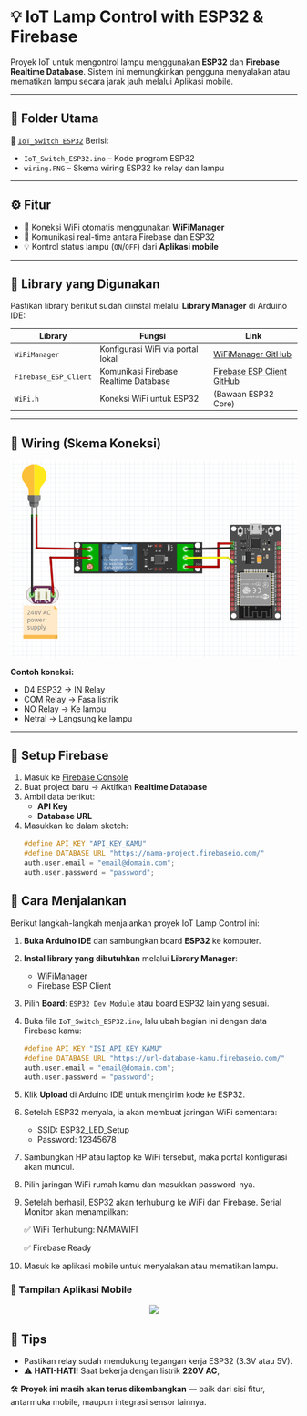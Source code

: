 # 💡 IoT Lamp Control with ESP32 & Firebase

Proyek IoT untuk mengontrol lampu menggunakan **ESP32** dan **Firebase Realtime Database**. Sistem ini memungkinkan pengguna menyalakan atau mematikan lampu secara jarak jauh melalui Aplikasi mobile.

---

## 📁 Folder Utama

📂 [`IoT_Switch ESP32`](https://github.com/Adhe110/IoT_Switch/tree/main/IoT_Switch%20ESP32) Berisi:
- `IoT_Switch_ESP32.ino` – Kode program ESP32
- `wiring.PNG` – Skema wiring ESP32 ke relay dan lampu

---

## ⚙️ Fitur

- 🔌 Koneksi WiFi otomatis menggunakan **WiFiManager**
- 🔄 Komunikasi real-time antara Firebase dan ESP32
- 💡 Kontrol status lampu (`ON`/`OFF`) dari **Aplikasi mobile**

---

## 🔧 Library yang Digunakan

Pastikan library berikut sudah diinstal melalui **Library Manager** di Arduino IDE:

| Library | Fungsi | Link |
|--------|--------|------|
| `WiFiManager` | Konfigurasi WiFi via portal lokal | [WiFiManager GitHub](https://github.com/tzapu/WiFiManager) |
| `Firebase_ESP_Client` | Komunikasi Firebase Realtime Database | [Firebase ESP Client GitHub](https://github.com/mobizt/Firebase-ESP-Client) |
| `WiFi.h` | Koneksi WiFi untuk ESP32 | (Bawaan ESP32 Core) |

---

## 🔌 Wiring (Skema Koneksi)

![Wiring ESP32 ke Relay dan Lampu](https://raw.githubusercontent.com/Adhe110/IoT_Switch/main/IoT_Switch%20ESP32/wiring.PNG)

**Contoh koneksi:**
- D4 ESP32 → IN Relay  
- COM Relay → Fasa listrik  
- NO Relay → Ke lampu  
- Netral → Langsung ke lampu

---

## 🔧 Setup Firebase

1. Masuk ke [Firebase Console](https://console.firebase.google.com/)
2. Buat project baru → Aktifkan **Realtime Database**
3. Ambil data berikut:
   - **API Key**
   - **Database URL**
4. Masukkan ke dalam sketch:
   ```cpp
   #define API_KEY "API_KEY_KAMU"
   #define DATABASE_URL "https://nama-project.firebaseio.com/"
   auth.user.email = "email@domain.com";
   auth.user.password = "password";

## 🧪 Cara Menjalankan

Berikut langkah-langkah menjalankan proyek IoT Lamp Control ini:

1. **Buka Arduino IDE** dan sambungkan board **ESP32** ke komputer.
2. **Instal library yang dibutuhkan** melalui **Library Manager**:
   - WiFiManager
   - Firebase ESP Client
3. Pilih **Board**: `ESP32 Dev Module` atau board ESP32 lain yang sesuai.
4. Buka file `IoT_Switch_ESP32.ino`, lalu ubah bagian ini dengan data Firebase kamu:

   ```cpp
   #define API_KEY "ISI_API_KEY_KAMU"
   #define DATABASE_URL "https://url-database-kamu.firebaseio.com/"
   auth.user.email = "email@domain.com";
   auth.user.password = "password";

5. Klik **Upload** di Arduino IDE untuk mengirim kode ke ESP32.
6. Setelah ESP32 menyala, ia akan membuat jaringan WiFi sementara:
   - SSID: ESP32_LED_Setup
   - Password: 12345678
7. Sambungkan HP atau laptop ke WiFi tersebut, maka portal konfigurasi akan muncul.
8. Pilih jaringan WiFi rumah kamu dan masukkan password-nya.
9. Setelah berhasil, ESP32 akan terhubung ke WiFi dan Firebase. Serial Monitor akan menampilkan:
   
   ✅ WiFi Terhubung: NAMAWIFI
   
   ✅ Firebase Ready

11. Masuk ke aplikasi mobile untuk menyalakan atau mematikan lampu.

### 📱 Tampilan Aplikasi Mobile
<div align="center">
<img src="https://i.ibb.co/JMhCjC3/Whats-App-Image-2025-07-08-at-03-04-11-2.jpg" width="200">
</div>

## 🧠 Tips
- Pastikan relay sudah mendukung tegangan kerja ESP32 (3.3V atau 5V).
- ⚠️ **HATI-HATI!** Saat bekerja dengan listrik **220V AC**,


🛠️ **Proyek ini masih akan terus dikembangkan** — baik dari sisi fitur, antarmuka mobile, maupun integrasi sensor lainnya.

